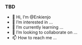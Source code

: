 ### TBD

- 👋 Hi, I’m @Enkienjo
- 👀 I’m interested in ...
- 🌱 I’m currently learning ...
- 💞️ I’m looking to collaborate on ...
- 📫 How to reach me ...

<!---
Enkienjo/Enkienjo is a ✨ special ✨ repository because its `README.md` (this file) appears on your GitHub profile.
You can click the Preview link to take a look at your changes.
--->
